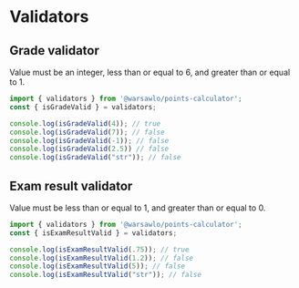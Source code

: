 # Validators

## Grade validator
Value must be an integer, less than or equal to 6, and greater than or equal to 1.

```typescript
import { validators } from '@warsawlo/points-calculator';
const { isGradeValid } = validators;

console.log(isGradeValid(4)); // true
console.log(isGradeValid(7)); // false
console.log(isGradeValid(-1)); // false
console.log(isGradeValid(2.5)) // false
console.log(isGradeValid("str")); // false
```

## Exam result validator
Value must be less than or equal to 1, and greater than or equal to 0.
```typescript
import { validators } from '@warsawlo/points-calculator';
const { isExamResultValid } = validators;

console.log(isExamResultValid(.75)); // true
console.log(isExamResultValid(1.2)); // false
console.log(isExamResultValid(5)); // false
console.log(isExamResultValid("str")); // false
```

